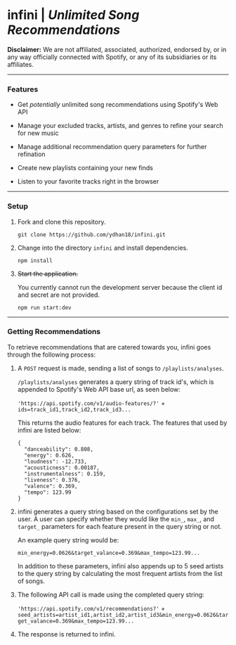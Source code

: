 # infini | *Unlimited Song Recommendations*
**Disclaimer:** We are not affiliated, associated, authorized, endorsed by, or in any way officially connected with Spotify, or any of its subsidiaries or its affiliates.

***

### Features

- Get *potentially* unlimited song recommendations using Spotify's Web API

- Manage your excluded tracks, artists, and genres to refine your search for new music

- Manage additional recommendation query parameters for further refination

- Create new playlists containing your new finds

- Listen to your favorite tracks right in the browser

***

### Setup

1. Fork and clone this repository.
   ```
   git clone https://github.com/ydhan18/infini.git
   ```

2. Change into the directory ``infini`` and install dependencies.
   ```
   npm install
   ```

3. ~~Start the application.~~

   You currently cannot run the development server because the client id and secret are not provided.

   ```
   npm run start:dev
   ```

***

### Getting Recommendations

To retrieve recommendations that are catered towards you, infini goes through the following process:

1. A ``POST`` request is made, sending a list of songs  to ``/playlists/analyses``.

   ``/playlists/analyses`` generates a query string of track id's, which is appended to Spotify's Web API base url, as seen below:

   ``'https://api.spotify.com/v1/audio-features/?'`` + ``ids=track_id1,track_id2,track_id3...``

   This returns the audio features for each track. The features that used by infini are listed below:
  
   ```
   {
     "danceability": 0.808,
     "energy": 0.626,
     "loudness": -12.733,
     "acousticness": 0.00187,
     "instrumentalness": 0.159,
     "liveness": 0.376,
     "valence": 0.369,
     "tempo": 123.99
   }
   ```
2. infini generates a query string based on the configurations set by the user. A user can specify whether they would like the ``min_``, ``max_``, and ``target_`` parameters for each feature present in the query string or not.

   An example query string would be:
   
   ``min_energy=0.0626&target_valance=0.369&max_tempo=123.99...``
   
   In addition to these parameters, infini also appends up to 5 seed artists to the query string by calculating the most frequent artists from the list of songs.
   
   
3. The following API call is made using the completed query string:

   ``'https://api.spotify.com/v1/recommendations?'`` + ``seed_artists=artist_id1,artist_id2,artist_id3&min_energy=0.0626&target_valance=0.369&max_tempo=123.99...``
   
4. The response is returned to infini.
